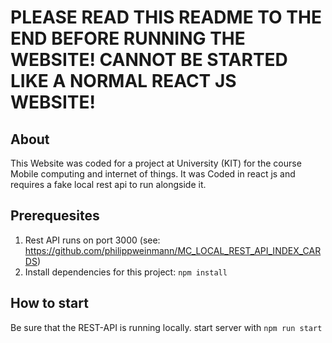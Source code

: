 # PLEASE READ THIS README TO THE END BEFORE RUNNING THE WEBSITE! CANNOT BE STARTED LIKE A NORMAL REACT JS WEBSITE!

## About

This Website was coded for a project at University (KIT) for the course Mobile computing and internet of things. It was Coded in react js and requires a fake local rest api to run alongside it.

## Prerequesites

1. Rest API runs on port 3000 (see: https://github.com/philippweinmann/MC_LOCAL_REST_API_INDEX_CARDS)
2. Install dependencies for this project: `npm install`

## How to start

Be sure that the REST-API is running locally.
start server with `npm run start`
